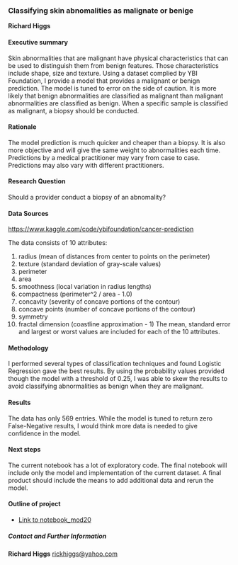 ### Classifying skin abnomalities as malignate or benige

**Richard Higgs**

#### Executive summary
Skin abnormalities that are malignant have physical characteristics that can be used to distinguish them from benign features.  Those characteristics include shape, size and texture.  Using a dataset complied by YBI Foundation, I provide a model that provides a malignant or benign prediction.  The model is tuned to error on the side of caution.  It is more likely that benign abnormalities are classified as malignant than malignant abnormalities are classified as benign.  When a specific sample is classified as malignant, a biopsy should be conducted. 

#### Rationale
The model prediction is much quicker and cheaper than a biopsy.  It is also more objective and will give the same weight to abnormalities each time.  Predictions by a medical practitioner may vary from case to case.  Predictions may also vary with different practitioners.

#### Research Question
Should a provider conduct a biopsy of an abnomality?

#### Data Sources
https://www.kaggle.com/code/ybifoundation/cancer-prediction

The data consists of 10 attributes:
1.	radius (mean of distances from center to points on the perimeter)
2.	texture (standard deviation of gray-scale values)
3.	perimeter
4.	area
5.	smoothness (local variation in radius lengths)
6.	compactness (perimeter^2 / area - 1.0)
7.	concavity (severity of concave portions of the contour)
8.	concave points (number of concave portions of the contour)
9.	symmetry
10.	fractal dimension (coastline approximation - 1)
The mean, standard error and largest or worst values are included for each of the 10 attributes.


#### Methodology
I performed several types of classification techniques and found Logistic Regression gave the best results.  By using the probability values provided though the model with a threshold of 0.25, I was able to skew the results to avoid classifying abnormalities as benign when they are malignant.

#### Results
The data has only 569 entries.  While the model is tuned to return zero False-Negative results, I would think more data is needed to give confidence in the model.

#### Next steps
The current notebook has a lot of exploratory code.  The final notebook will include only the model and implementation of the current dataset.  A final product should include the means to add additional data and rerun the model.

#### Outline of project

- [Link to notebook_mod20](https://github.com/rickhiggs/Capstone_Mod20/blob/main/CapstoneExplore02.ipynb)


##### Contact and Further Information
**Richard Higgs**
rickhiggs@yahoo.com
